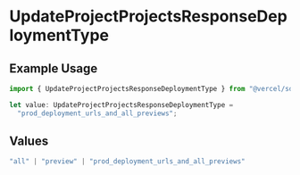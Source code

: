# UpdateProjectProjectsResponseDeploymentType

## Example Usage

```typescript
import { UpdateProjectProjectsResponseDeploymentType } from "@vercel/sdk/models/operations/updateproject.js";

let value: UpdateProjectProjectsResponseDeploymentType =
  "prod_deployment_urls_and_all_previews";
```

## Values

```typescript
"all" | "preview" | "prod_deployment_urls_and_all_previews"
```
